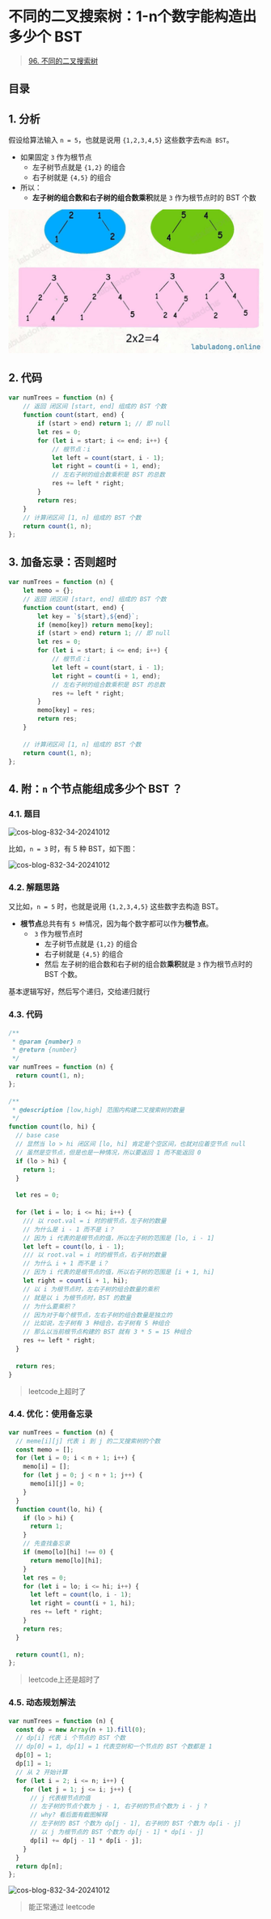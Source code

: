 
# 不同的二叉搜索树：1-n个数字能构造出多少个 BST


>  [96. 不同的二叉搜索树](https://leetcode.cn/problems/unique-binary-search-trees/)


## 目录
<!-- toc -->
 ## 1. 分析 

假设给算法输入 `n = 5`，也就是说用 `{1,2,3,4,5}` 这些数字去`构造 BST`。
- 如果固定 `3` 作为根节点
	- 左子树节点就是 `{1,2}` 的组合
	- 右子树就是 `{4,5}` 的组合
- 所以：
	- **左子树的组合数和右子树的组合数乘积**就是 `3` 作为根节点时的 BST 个数

![图片&文件](./files/20250119-4.png)

## 2. 代码

```javascript
var numTrees = function (n) {
    // 返回 闭区间 [start, end] 组成的 BST 个数
    function count(start, end) {
        if (start > end) return 1; // 即 null
        let res = 0;
        for (let i = start; i <= end; i++) {
            // 根节点：i
            let left = count(start, i - 1);
            let right = count(i + 1, end);
            // 左右子树的组合数乘积是 BST 的总数
            res += left * right;
        }
        return res;
    }
    // 计算闭区间 [1, n] 组成的 BST 个数
    return count(1, n);
};
```

## 3. 加备忘录：否则超时

```javascript
var numTrees = function (n) {
    let memo = {};
    // 返回 闭区间 [start, end] 组成的 BST 个数
    function count(start, end) {
        let key = `${start},${end}`;
        if (memo[key]) return memo[key];
        if (start > end) return 1; // 即 null
        let res = 0;
        for (let i = start; i <= end; i++) {
            // 根节点：i
            let left = count(start, i - 1);
            let right = count(i + 1, end);
            // 左右子树的组合数乘积是 BST 的总数
            res += left * right;
        }
        memo[key] = res;
        return res;
    }

    // 计算闭区间 [1, n] 组成的 BST 个数
    return count(1, n);
};
```

## 4. 附：`n` 个节点能组成多少个 BST ？

### 4.1. 题目

![cos-blog-832-34-20241012](https://blog-1310531898.cos.ap-beijing.myqcloud.com/832-34-20241012/Pasted%20image%2020240908135259.png)

比如，`n = 3` 时，有 5 种 BST，如下图：

![cos-blog-832-34-20241012](https://blog-1310531898.cos.ap-beijing.myqcloud.com/832-34-20241012/Pasted%20image%2020240908135507.png)

### 4.2. 解题思路

又比如，`n = 5` 时，也就是说用 `{1,2,3,4,5}` 这些数字去构造 BST。

-  **根节点**总共有有 `5 种`情况，因为每个数字都可以作为**根节点**。
	-  `3` 作为根节点时
		- 左子树节点就是 `{1,2}` 的组合
		- 右子树就是 `{4,5}` 的组合
		- 然后 左子树的组合数和右子树的组合数**乘积**就是 `3` 作为根节点时的 BST 个数。

基本逻辑写好，然后写个递归，交给递归就行

### 4.3. 代码

```javascript
/**
 * @param {number} n
 * @return {number}
 */
var numTrees = function (n) {
  return count(1, n);
};

/**
 * @description [low,high] 范围内构建二叉搜索树的数量
 */
function count(lo, hi) {
  // base case
  // 显然当 lo > hi 闭区间 [lo, hi] 肯定是个空区间，也就对应着空节点 null
  // 虽然是空节点，但是也是一种情况，所以要返回 1 而不能返回 0
  if (lo > hi) {
    return 1;
  }

  let res = 0;

  for (let i = lo; i <= hi; i++) {
    /// 以 root.val = i 时的根节点，左子树的数量
    // 为什么是 i - 1 而不是 i？
    // 因为 i 代表的是根节点的值，所以左子树的范围是 [lo, i - 1]
    let left = count(lo, i - 1);
    /// 以 root.val = i 时的根节点，右子树的数量
    // 为什么 i + 1 而不是 i？
    // 因为 i 代表的是根节点的值，所以右子树的范围是 [i + 1, hi]
    let right = count(i + 1, hi);
    // 以 i 为根节点时，左右子树的组合数量的乘积
    // 就是以 i 为根节点时，BST 的数量
    // 为什么要乘积？
    // 因为对于每个根节点，左右子树的组合数量是独立的
    // 比如说，左子树有 3 种组合，右子树有 5 种组合
    // 那么以当前根节点构建的 BST 就有 3 * 5 = 15 种组合
    res += left * right;
  }

  return res;
}

```

> leetcode上超时了

### 4.4. 优化：使用备忘录

```javascript hl:2,14
var numTrees = function (n) {
  // meme[i][j] 代表 i 到 j 的二叉搜索树的个数
  const memo = [];
  for (let i = 0; i < n + 1; i++) {
    memo[i] = [];
    for (let j = 0; j < n + 1; j++) {
      memo[i][j] = 0;
    }
  }
  function count(lo, hi) {
    if (lo > hi) {
      return 1;
    }
    // 先查找备忘录
    if (memo[lo][hi] !== 0) {
      return memo[lo][hi];
    }
    let res = 0;
    for (let i = lo; i <= hi; i++) {
      let left = count(lo, i - 1);
      let right = count(i + 1, hi);
      res += left * right;
    }
    return res;
  }

  return count(1, n);
};

```

> leetcode上还是超时了

### 4.5. 动态规划解法 

```javascript hl:14
var numTrees = function (n) {
  const dp = new Array(n + 1).fill(0);
  // dp[i] 代表 i 个节点的 BST 个数
  // dp[0] = 1, dp[1] = 1 代表空树和一个节点的 BST 个数都是 1
  dp[0] = 1;
  dp[1] = 1;
  // 从 2 开始计算
  for (let i = 2; i <= n; i++) {
    for (let j = 1; j <= i; j++) {
      // j 代表根节点的值
      // 左子树的节点个数为 j - 1, 右子树的节点个数为 i - j ?
      // why? 看后面有截图解释
      // 左子树的 BST 个数为 dp[j - 1], 右子树的 BST 个数为 dp[i - j]
      // 以 j 为根节点的 BST 个数为 dp[j - 1] * dp[i - j]
      dp[i] += dp[j - 1] * dp[i - j];
    }
  }
  return dp[n];
};
```

![cos-blog-832-34-20241012](https://blog-1310531898.cos.ap-beijing.myqcloud.com/832-34-20241012/Pasted%20image%2020240908163823.png)

> 能正常通过 leetcode
